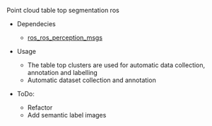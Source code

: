Point cloud table top segmentation ros 
* Dependecies
  * [ros_ros_perception_msgs](https://github.com/mhwasil/ros_perception_msgs)

* Usage
   * The table top clusters are used for automatic data collection, annotation and labelling
   * Automatic dataset collection and annotation
* ToDo:
   * Refactor
   * Add semantic label images